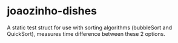 # joaozinho-dishes
A static test struct for use with sorting algorithms (bubbleSort and QuickSort), measures  time difference between these 2 options.

